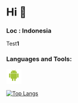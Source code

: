 
<h1 align="left">Hi 👋</h1> <h3>Loc : Indonesia</h3>

Test**1**

<h3 align="left">Languages and Tools:</h3>
<p align="left"> <a href="https://developer.android.com" target="_blank" rel="noreferrer"> <img src="https://raw.githubusercontent.com/devicons/devicon/master/icons/android/android-original-wordmark.svg" alt="android" width="40" height="40"/> </a></p>

[![Top Langs](https://github-readme-stats.vercel.app/api/top-langs/?username=agismandala007&layout=compact&theme=gotham)](https://github.com/anuraghazra/github-readme-stats)
